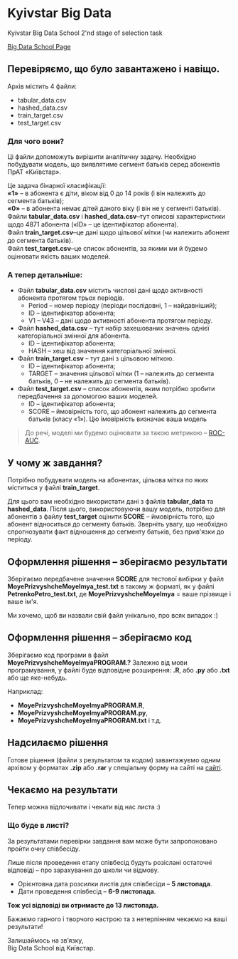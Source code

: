# Kyivstar Big Data
Kyivstar Big Data School 2'nd stage of selection task

[Big Data School Page](https://bigdata.kyivstar.ua/school/?utm_source=eSputnik-promo&utm_medium=email&utm_campaign=DIGITAL-9197_promo_email_2&utm_content=690913666#)

## Перевіряємо, що було завантажено і навіщо.

Архів містить 4 файли:
* tabular_data.csv
* hashed_data.csv
* train_target.csv
* test_target.csv

### Для чого вони?

Ці файли допоможуть вирішити аналітичну задачу. Необхідно побудувати модель, що виявлятиме сегмент батьків серед абонентів ПрАТ «Київстар».

Це задача бінарної класифікації:  
**«1»** – в абонента є діти, віком від 0 до 14 років (і він належить до сегмента батьків);  
**«0»** – в абонента немає дітей даного віку (і він не у сегменті батьків).  
Файли **tabular_data.csv** і **hashed_data.csv**  ̶  тут описові характеристики щодо 4871 абонента («ID» – це ідентифікатор абонента).  
Файл **train_target.csv**  ̶  це дані щодо цільової мітки (чи належить абонент до сегмента батьків).  
Файл **test_target.csv**  ̶  це список абонентів, за якими ми й будемо оцінювати якість ваших моделей.

### А тепер детальніше:

* Файл **tabular_data.csv** містить числові дані щодо активності абонента протягом трьох періодів.  
	* Period – номер періоду (періоди послідовні, 1 – найдавніший);
	* ID – ідентифікатор абонента;
	* V1 – V43 – дані щодо активності абонента протягом періоду.
* Файл **hashed_data.csv** – тут набір захешованих значень однієї категоріальної змінної для абонента.
	* ID – ідентифікатор абонента;
	* HASH – хеш від значення категоріальної змінної.
* Файл **train_target.csv** – тут дані з цільовою міткою.
	* ID – ідентифікатор абонента;
	* TARGET – значення цільової мітки (1 – належить до сегмента батьків, 0 – не належить до сегмента батьків).
* Файл **test_target.csv** – список абонентів, яким потрібно зробити передбачення за допомогою ваших моделей.
	* ID – ідентифікатор абонента;
	* SCORE – ймовірність того, що абонент належить до сегмента батьків (класу «1»). Цю імовірність визначає ваша модель

>До речі, моделі ми будемо оцінювати за такою метрикою – [ROC-AUC](https://uk.wikipedia.org/wiki/ROC-%D0%BA%D1%80%D0%B8%D0%B2%D0%B0).

## У чому ж завдання?

Потрібно побудувати модель на абонентах, цільова мітка по яких міститься у файлі **train_target**.

Для цього вам необхідно використати дані з файлів **tabular_data** та **hashed_data**. Після цього, використовуючи вашу модель, потрібно для абонентів з файлу **test_target** оцінити **SCORE** – ймовірність того, що абонент відноситься до сегменту батьків. Зверніть увагу, що необхідно спрогнозувати факт відношення до сегменту батьків, без прив'язки до періоду.

## Оформлення рішення – зберігаємо результати

Зберігаємо передбачене значення **SCORE** для тестової вибірки у файл **MoyePrizvyshcheMoyeImya_test.txt** в такому ж форматі, як у файлі **PetrenkoPetro_test.txt**, де **MoyePrizvyshcheMoyeImya** = ваше прізвище і ваше ім'я.

Ми хочемо, щоб ви назвали свій файл унікально, про всяк випадок :)

## Оформлення рішення – зберігаємо код

Зберігаємо код програми в файл **MoyePrizvyshcheMoyeImyaPROGRAM.?** Залежно від мови програмування, у файлі буде відповідне розширення: **.R**, або **.py** або **.txt** або ще яке-небудь.

Наприклад:
* **MoyePrizvyshcheMoyeImyaPROGRAM.R**,
* **MoyePrizvyshcheMoyeImyaPROGRAM.py**,
* **MoyePrizvyshcheMoyeImyaPROGRAM.txt** і т.д.

## Надсилаємо рішення

Готове рішення (файли з результатом та кодом) завантажуємо одним архівом у форматах **.zip** або **.rar** у спеціальну форму на сайті на [сайті](https://bigdata.kyivstar.ua/school/?utm_source=eSputnik-promo&utm_medium=email&utm_campaign=%5Bkopija%5D_%5Bkopija%5D_promo_email_2&utm_content=690913666#anchor-4).

## Чекаємо на результати

Тепер можна відпочивати і чекати від нас листа :)

### Що буде в листі?
За результатами перевірки завдання вам може бути запропоновано пройти очну співбесіду.

Лише після проведення етапу співбесід будуть розіслані остаточні відповіді – про зарахування до школи чи відмову.

* Орієнтовна дата розсилки листів для співбесіди – **5 листопада**.
* Дати проведення співбесід – **6-9 листопада**.

**Тож усі відповіді ви отримаєте до 13 листопада.**

Бажаємо гарного і творчого настрою та з нетерпінням чекаємо на ваші результати!

Залишаймось на зв’язку,  
Big Data School від Київстар.
